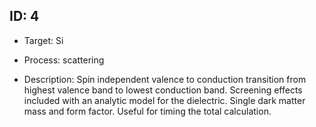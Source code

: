 ## ID: 4

- Target: Si

- Process: scattering

- Description: Spin independent valence to conduction transition from highest valence band to lowest conduction band. Screening effects included with an analytic model for the dielectric. Single dark matter mass and form factor. Useful for timing the total calculation.
